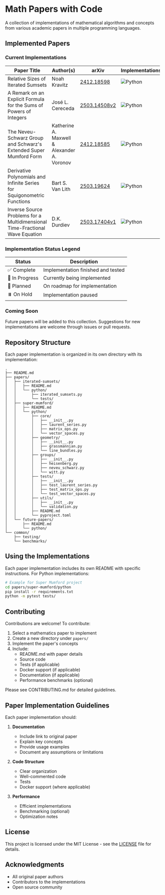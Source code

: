 # Math Papers with Code

A collection of implementations of mathematical algorithms and concepts from various academic papers in multiple programming languages.

## Implemented Papers

### Current Implementations

| Paper Title | Author(s) | arXiv | Implementations | Status | Directory |
|------------|-----------|--------|-----------------|---------|-----------|
| Relative Sizes of Iterated Sumsets | Noah Kravitz | [2412.18598](https://arxiv.org/pdf/2412.18598) | ![Python](https://img.shields.io/badge/Python-3776AB?style=flat&logo=python&logoColor=white) | ✅ Complete | `papers/iterated-sumsets/` |
| A Remark on an Explicit Formula for the Sums of Powers of Integers | José L. Cereceda | [2503.14508v2](https://arxiv.org/pdf/2503.14508v2) | ![Python](https://img.shields.io/badge/Python-3776AB?style=flat&logo=python&logoColor=white) | ✅ Complete | `papers/stirling-numbers-power-sums/` |
| The Neveu-Schwarz Group and Schwarz's Extended Super Mumford Form | Katherine A. Maxwell & Alexander A. Voronov | [2412.18585](https://arxiv.org/pdf/2412.18585) | ![Python](https://img.shields.io/badge/Python-3776AB?style=flat&logo=python&logoColor=white) | ⏸️ On Hold | `papers/super-mumford/` |
| Derivative Polynomials and Infinite Series for Squigonometric Functions | Bart S. Van Lith | [2503.19624](https://arxiv.org/abs/2503.19624) | ![Python](https://img.shields.io/badge/Python-3776AB?style=flat&logo=python&logoColor=white) | ✅ Complete | `papers/squigonometry/` |
| Inverse Source Problems for a Multidimensional Time-Fractional Wave Equation | D.K. Durdiev | [2503.17404v1](https://arxiv.org/abs/2503.17404v1) | ![Python](https://img.shields.io/badge/Python-3776AB?style=flat&logo=python&logoColor=white) | ✅ Complete | `papers/frac-wave-inverse-problems/` |

### Implementation Status Legend

| Status | Description |
|--------|-------------|
| ✅ Complete | Implementation finished and tested |
| 🚧 In Progress | Currently being implemented |
| 📝 Planned | On roadmap for implementation |
| ⏸️ On Hold | Implementation paused |

### Coming Soon

Future papers will be added to this collection. Suggestions for new implementations are welcome through issues or pull requests.

## Repository Structure

Each paper implementation is organized in its own directory with its implementation:

```
.
├── README.md
├── papers/
│   ├── iterated-sumsets/
│   │   ├── README.md
│   │   └── python/
│   │       ├── iterated_sumsets.py
│   │       └── tests/
│   ├── super-mumford/
│   │   ├── README.md
│   │   └── python/
│   │       ├── core/
│   │       │   ├── __init__.py
│   │       │   ├── laurent_series.py
│   │       │   ├── matrix_ops.py
│   │       │   └── vector_spaces.py
│   │       ├── geometry/
│   │       │   ├── __init__.py
│   │       │   ├── grassmannian.py
│   │       │   └── line_bundles.py
│   │       ├── groups/
│   │       │   ├── __init__.py
│   │       │   ├── heisenberg.py
│   │       │   ├── neveu_schwarz.py
│   │       │   └── witt.py
│   │       ├── tests/
│   │       │   ├── __init__.py
│   │       │   ├── test_laurent_series.py
│   │       │   ├── test_matrix_ops.py
│   │       │   └── test_vector_spaces.py
│   │       ├── utils/
│   │       │   ├── __init__.py
│   │       │   └── validation.py
│   │       ├── README.md
│   │       └── pyproject.toml
│   └── future-papers/
│       ├── README.md
│       └── python/
└── common/
    ├── testing/
    └── benchmarks/
```

## Using the Implementations

Each paper implementation includes its own README with specific instructions. For Python implementations:

```bash
# Example for Super Mumford project
cd papers/super-mumford/python
pip install -r requirements.txt
python -m pytest tests/
```

## Contributing

Contributions are welcome! To contribute:

1. Select a mathematics paper to implement
2. Create a new directory under `papers/`
3. Implement the paper's concepts
4. Include:
   - README.md with paper details
   - Source code
   - Tests (if applicable)
   - Docker support (if applicable)
   - Documentation (if applicable)
   - Performance benchmarks (optional)

Please see CONTRIBUTING.md for detailed guidelines.

## Paper Implementation Guidelines

Each paper implementation should:

1. **Documentation**
   - Include link to original paper
   - Explain key concepts
   - Provide usage examples
   - Document any assumptions or limitations

2. **Code Structure**
   - Clear organization
   - Well-commented code
   - Tests
   - Docker support (where applicable)

3. **Performance**
   - Efficient implementations
   - Benchmarking (optional)
   - Optimization notes

## License

This project is licensed under the MIT License - see the [LICENSE](LICENSE) file for details.

## Acknowledgments

- All original paper authors
- Contributors to the implementations
- Open source community
